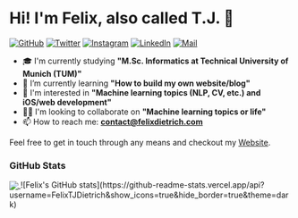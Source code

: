 # Hi! I'm Felix, also called T.J. 👋
[![GitHub](https://img.shields.io/badge/Follow--x.svg?style=social&logo=Github&logoColor=#171515&link=https://github.com/FelixTJDietrich)](https://github.com/FelixTJDietrich)
[![Twitter](https://img.shields.io/badge/Follow--x.svg?style=social&logo=Twitter&logoColor=#00acee&link=https://twitter.com/FelixTJDietrich)](https://twitter.com/FelixTJDietrich)
[![Instagram](https://img.shields.io/badge/Follow--x.svg?style=social&logo=Instagram&logoColor=#8a3ab9&link=https://www.instagram.com/felixtj.dietrich)](https://www.instagram.com/felixtj.dietrich)
[![LinkedIn](https://img.shields.io/badge/Connect--x.svg?style=social&logo=LinkedIn&logoColor=#0077b5&link=https://www.linkedin.com/in/felixtjdietrich)](https://www.linkedin.com/in/felixtjdietrich)
[![Mail](https://img.shields.io/badge/Email--x.svg?style=social&logo=Gmail&logoColor=#BB001B&link=mailto:contact@felixdietrich.com)](mailto:contact@felixdietrich.com)

- 🎓 I'm currently studying **"M.Sc. Informatics at Technical University of Munich (TUM)"**
- 🌱 I’m currently learning **"How to build my own website/blog"**
- 👀 I'm interested in **"Machine learning topics (NLP, CV, etc.) and iOS/web development"**
- 👯‍♂️ I'm looking to collaborate on **"Machine learning topics or life"**
- 📫 How to reach me: **contact@felixdietrich.com**

Feel free to get in touch through any means and checkout my [Website](felixdietrich.com).


### GitHub Stats
<a href="https://github.com/FelixTJDietrich">
  <img align="center" src="https://github-readme-stats.vercel.app/api/top-langs/?username=FelixTJDietrich&hide=&title_color=ffffff&text_color=c9cacc&icon_color=ff375f&bg_color=111111&langs_count=3" />
</a>
![Felix's GitHub stats](https://github-readme-stats.vercel.app/api?username=FelixTJDietrich&show_icons=true&hide_border=true&theme=dark)
